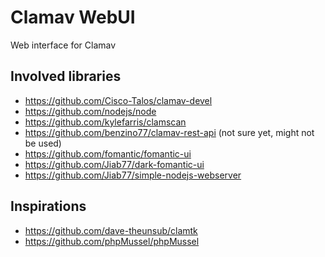 # Clamav WebUI

Web interface for Clamav

## Involved libraries

* https://github.com/Cisco-Talos/clamav-devel
* https://github.com/nodejs/node
* https://github.com/kylefarris/clamscan
* https://github.com/benzino77/clamav-rest-api (not sure yet, might not be used)
* https://github.com/fomantic/fomantic-ui
* https://github.com/Jiab77/dark-fomantic-ui
* https://github.com/Jiab77/simple-nodejs-webserver

## Inspirations

* https://github.com/dave-theunsub/clamtk
* https://github.com/phpMussel/phpMussel
